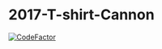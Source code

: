 # 2017-T-shirt-Cannon
[![CodeFactor](https://www.codefactor.io/repository/github/1757westwoodrobotics/2017-t-shirt-cannon/badge/master)](https://www.codefactor.io/repository/github/1757westwoodrobotics/2017-t-shirt-cannon/overview/master)
